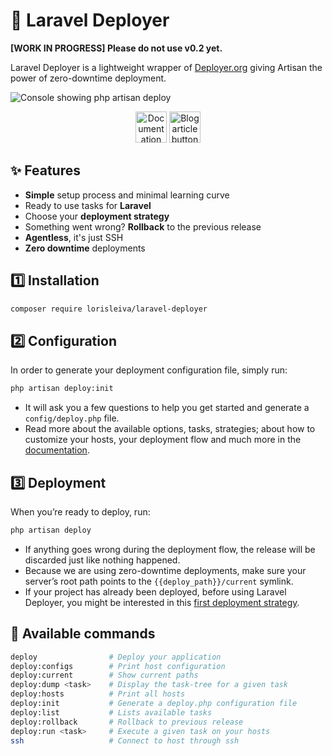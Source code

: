 # 🚀 Laravel Deployer

**[WORK IN PROGRESS] Please do not use v0.2 yet.**

Laravel Deployer is a lightweight wrapper of [Deployer.org](https://github.com/deployphp/deployer) giving Artisan the power of zero-downtime deployment.

![Console showing php artisan deploy](https://user-images.githubusercontent.com/3642397/38672390-50ad0194-3e4e-11e8-93c2-d28de8659117.png)

<p align="center">
  <a href="docs/README.md"><img src="https://user-images.githubusercontent.com/3642397/38672391-50caf9e2-3e4e-11e8-862f-465d55e7e8d9.png" alt="Documentation button" height="50"></a>   
  <a href="http://lorisleiva.com/zero-downtime-deployment"><img src="https://user-images.githubusercontent.com/3642397/38672387-508e6f9a-3e4e-11e8-862c-3fc42b54f6d4.png" alt="Blog article button" height="50"></a>
</p>

## ✨ Features
* **Simple** setup process and minimal learning curve
* Ready to use tasks for **Laravel**
* Choose your **deployment strategy**
* Something went wrong? **Rollback** to the previous release
* **Agentless**, it's just SSH
* **Zero downtime** deployments

## 1️⃣ Installation

```bash
composer require lorisleiva/laravel-deployer
```

## 2️⃣ Configuration
In order to generate your deployment configuration file, simply run:

```bash
php artisan deploy:init
```

* It will ask you a few questions to help you get started and generate a `config/deploy.php` file.
* Read more about the available options, tasks, strategies; about how to customize your hosts, your deployment flow and much more in the [documentation](docs/README.md).

## 3️⃣ Deployment
When you’re ready to deploy, run:

```bash
php artisan deploy
```

* If anything goes wrong during the deployment flow, the release will be discarded just like nothing happened.
* Because we are using zero-downtime deployments, make sure your server’s root path points to the `{{deploy_path}}/current` symlink.
* If your project has already been deployed, before using Laravel Deployer, you might be interested in this [first deployment strategy](docs/strategy-first-deploy.md).

## 📜 Available commands

```bash
deploy                # Deploy your application
deploy:configs        # Print host configuration
deploy:current        # Show current paths
deploy:dump <task>    # Display the task-tree for a given task
deploy:hosts          # Print all hosts
deploy:init           # Generate a deploy.php configuration file
deploy:list           # Lists available tasks
deploy:rollback       # Rollback to previous release
deploy:run <task>     # Execute a given task on your hosts
ssh                   # Connect to host through ssh
```
